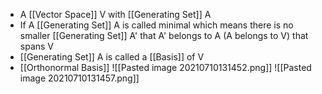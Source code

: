 - A [[Vector Space]] V with [[Generating Set]] A
- If A [[Generating Set]] A is called minimal which means there is no smaller [[Generating Set]] A' that A' belongs to A (A belongs to V) that spans V
- [[Generating Set]] A is called a [[Basis]] of V
- [[Orthonormal Basis]]
![[Pasted image 20210710131452.png]]
![[Pasted image 20210710131457.png]]
